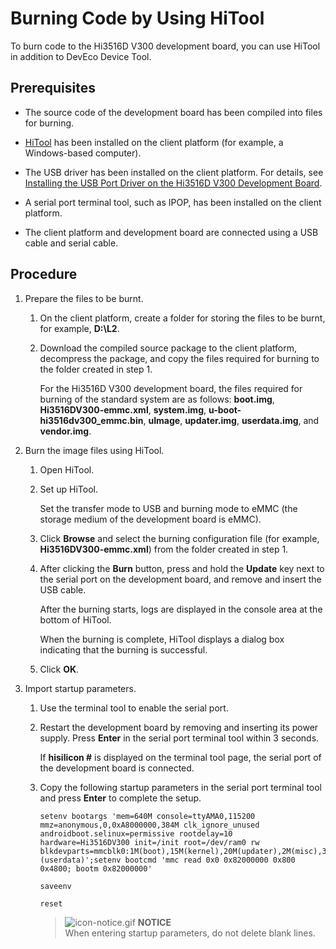 # Burning Code by Using HiTool


To burn code to the Hi3516D V300 development board, you can use HiTool in addition to DevEco Device Tool.


## Prerequisites

- The source code of the development board has been compiled into files for burning.

- [HiTool](http://www.hihope.org/download/download.aspx) has been installed on the client platform (for example, a Windows-based computer).

- The USB driver has been installed on the client platform. For details, see [Installing the USB Port Driver on the Hi3516D V300 Development Board](https://device.harmonyos.com/en/docs/documentation/guide/usb_driver-0000001058690393).

- A serial port terminal tool, such as IPOP, has been installed on the client platform.

- The client platform and development board are connected using a USB cable and serial cable.


## Procedure

1. Prepare the files to be burnt.

   1. On the client platform, create a folder for storing the files to be burnt, for example, **D:\L2**.

   2. Download the compiled source package to the client platform, decompress the package, and copy the files required for burning to the folder created in step 1.

       For the Hi3516D V300 development board, the files required for burning of the standard system are as follows: **boot.img**, **Hi3516DV300-emmc.xml**, **system.img**, **u-boot-hi3516dv300_emmc.bin**, **uImage**, **updater.img**, **userdata.img**, and **vendor.img**.

2. Burn the image files using HiTool.

   1. Open HiTool.

   2. Set up HiTool.

      Set the transfer mode to USB and burning mode to eMMC (the storage medium of the development board is eMMC).

   3. Click **Browse** and select the burning configuration file (for example, **Hi3516DV300-emmc.xml**) from the folder created in step 1.

   4. After clicking the **Burn** button, press and hold the **Update** key next to the serial port on the development board, and remove and insert the USB cable.

       After the burning starts, logs are displayed in the console area at the bottom of HiTool.

       When the burning is complete, HiTool displays a dialog box indicating that the burning is successful.

   5. Click **OK**.

3. Import startup parameters.

   1. Use the terminal tool to enable the serial port.

   2. Restart the development board by removing and inserting its power supply. Press **Enter** in the serial port terminal tool within 3 seconds.

       If **hisilicon \#** is displayed on the terminal tool page, the serial port of the development board is connected.

   3. Copy the following startup parameters in the serial port terminal tool and press **Enter** to complete the setup.
      
       ```
       setenv bootargs 'mem=640M console=ttyAMA0,115200 mmz=anonymous,0,0xA8000000,384M clk_ignore_unused androidboot.selinux=permissive rootdelay=10 hardware=Hi3516DV300 init=/init root=/dev/ram0 rw blkdevparts=mmcblk0:1M(boot),15M(kernel),20M(updater),2M(misc),3307M(system),256M(vendor),-(userdata)';setenv bootcmd 'mmc read 0x0 0x82000000 0x800 0x4800; bootm 0x82000000'
       
       saveenv
       
       reset
       ```

       > ![icon-notice.gif](public_sys-resources/icon-notice.gif) **NOTICE**<br>
       > When entering startup parameters, do not delete blank lines.
